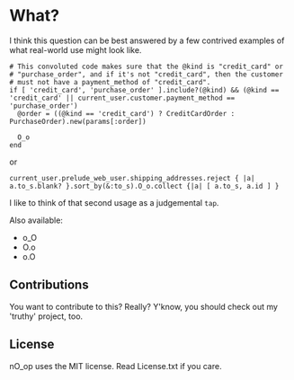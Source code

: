 # What?

I think this question can be best answered by a few contrived examples of what real-world use might look like.

```
# This convoluted code makes sure that the @kind is "credit_card" or
# "purchase_order", and if it's not "credit_card", then the customer
# must not have a payment_method of "credit_card".
if [ 'credit_card', 'purchase_order' ].include?(@kind) && (@kind == 'credit_card' || current_user.customer.payment_method == 'purchase_order')
  @order = ((@kind == 'credit_card') ? CreditCardOrder : PurchaseOrder).new(params[:order])

  O_o
end
```

or

```
current_user.prelude_web_user.shipping_addresses.reject { |a| a.to_s.blank? }.sort_by(&:to_s).O_o.collect {|a| [ a.to_s, a.id ] }
```

I like to think of that second usage as a judgemental `tap`.

Also available:

 * o_O
 * O.o
 * o.O

## Contributions

You want to contribute to this? Really? Y'know, you should check out my 'truthy' project, too.

## License

nO_op uses the MIT license. Read License.txt if you care.
